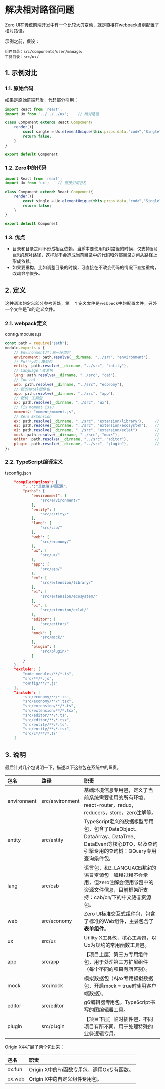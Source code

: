 # 解决相对路径问题

Zero UI在传统前端开发中有一个比较大的变动，就是直接在webpack级别配置了相对路径。

示例之前，假设：

```shell
组件目录：src/components/user/manage/
工具目录：src/ux/
```

## 1. 示例对比

### 1.1. 原始代码

如果是原始前端开发，代码部分引用：

```js
import React from 'react';
import Ux from '../../../ux';    // 相对路径

class Component extends React.Component{
    render(){
        const single = Ux.elementUnique(this.props.data,"code","Single");
        return false;
    }
}

export default Component
```

### 1.2. Zero中的代码

```js
import React from 'react';
import Ux from 'ux';    // 直接引用包名

class Component extends React.Component{
    render(){
        const single = Ux.elementUnique(this.props.data,"code","Single");
        return false;
    }
}

export default Component
```

### 1.3. 优点

* 目录和目录之间不形成相互依赖，当脚本要使用相对路径的时候，仅支持`当前目录`的想对路径，这样就不会造成当前目录中的代码和外部目录之间从路径上形成依赖。
* 如果要重构，比如调整目录的时候，可直接在不改变代码的情况下直接重构，改动会小很多。

## 2. 定义

这种语法的定义部分参考两处，第一个定义文件是webpack中的配置文件，另外一个文件是Ts的定义文件。

### 2.1. webpack定义

config/modules.js

```js
const path = require("path");
module.exports = {
    // Environment包：统一环境包
    environment: path.resolve(__dirname, "../src", "environment"),
    // Entity包：模型包
    entity: path.resolve(__dirname, "../src", "entity"),
    // Language：资源包
    lang: path.resolve(__dirname, "../src", "cab"),
    // Control
    web: path.resolve(__dirname, "../src", "economy"),
    // 新的Hotel组件包
    app: path.resolve(__dirname, "../src", "app"),
    // 新统一工具包
    ux: path.resolve(__dirname, "../src", "ux"),
    // Fix moment issu
    moment$: "moment/moment.js",
    // Zero Extension
    ex: path.resolve(__dirname, "../src", "extension/library"),     // Ex 库
    ei: path.resolve(__dirname, "../src", "extension/ecosystem"),   // Ex 专用组件
    oi: path.resolve(__dirname, "../src", "extension/eclat"),       // Ox 专用组件
    mock: path.resolve(__dirname, "../src", "mock"),                // Mock 专用数据
    editor: path.resolve(__dirname, "../src", "editor"),            //
    plugin: path.resolve(__dirname, "../src", "plugin"),            // 插件
};
```

### 2.2. TypeScript编译定义

tsconfig.json

```json
    "compilerOptions": {
        "...":"其他编译项配置",
        "paths": {
            "environment": [
                "src/environment/"
            ],
            "entity": [
                "src/entity/"
            ],
            "lang": [
                "src/cab/"
            ],
            "web": [
                "src/economy/"
            ],
            "ux": [
                "src/ux/"
            ],
            "app": [
                "src/app/"
            ],
            "ex": [
                "src/extension/library/"
            ],
            "ei": [
                "src/extension/ecosystem/"
            ],
            "oi": [
                "src/extension/eclat/"
            ],
            "editor": [
                "src/editor/"
            ],
            "mock": [
                "src/mock/"
            ],
            "plugin": [
                "src/plugin/"
            ]
        }
    },
    "exclude": [
        "node_modules/**/*.ts",
        "src/**/*.js",
        "config/**/*.js"
    ],
    "include": [
        "src/economy/**/*.ts",
        "src/economy/**/*.tsx",
        "src/extension/**/*.ts",
        "src/extension/**/*.tsx",
        "src/editor/**/*.ts",
        "src/editor/**/*.tsx",
        "src/entity/**/*.ts",
        "src/entity/**/*.tsx",
        "src/c*/**/*.ts"
    ]
```

## 3. 说明

最后针对几个包说明一下，描述以下这些包在系统中的职责。

| 包名 | 路径 | 职责 |
| :--- | :--- | :--- |
| environment | src/environment | 基础环境信息专用包，定义了当前系统需要使用的所有环境，react-router，redux，reducers，store，zero注解等。 |
| entity | src/entity | TypeScript定义的数据模型专用包，包含了DataObject、DataArray、DataTree、DataEvent等核心DTO，以及查询引擎专用的查询树：QQuery专用查询条件包。 |
| lang | src/cab | 语言包，和Z\_LANGUAGE绑定的语言资源包，编程过程不会常用，但zero注解会使用该包中的资源文件信息，目前框架所支持：cab/cn/下的中文语言资源包。 |
| web | src/economy | Zero UI标准交互式组件包，包含了标准的Web组件，主要包含了**表单组件**。 |
| ux | src/ux | Utility X工具包，核心工具包，以Ux为规约的常用函数工具包。 |
| app | src/app | 【项目上层】第三方专用组件包，用于处理第三方扩展组件（每个不同的项目有所区别）。 |
| mock | src/mock | 模拟数据包（Ajax专用模拟数据包，开启mock = true时使用客户端数据）。 |
| editor | src/editor | g6编辑器专用包，TypeScript书写的图编辑器工具。 |
| plugin | src/plugin | 【项目下层】临时插件包，不同项目有所不同，用于处理特殊的业务逻辑专用。 |

Origin X中扩展了两个包出来：

| 包名 | 职责 |
| :--- | :--- |
| ox.fun | Origin X中的Fn函数专用包，调用Ox专有函数。 |
| ox.web | Origin X中的自定义组件专用包。 |



